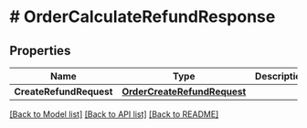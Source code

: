 # # OrderCalculateRefundResponse


## Properties 


Name | Type | Description | Notes
------------ | ------------- | ------------- | -------------
**CreateRefundRequest**| [**OrderCreateRefundRequest**](OrderCreateRefundRequest.md) |   | [optional]


[[Back to Model list]](../../README.md#models) [[Back to API list]](../../README.md#endpoints) [[Back to README]](../../README.md)

